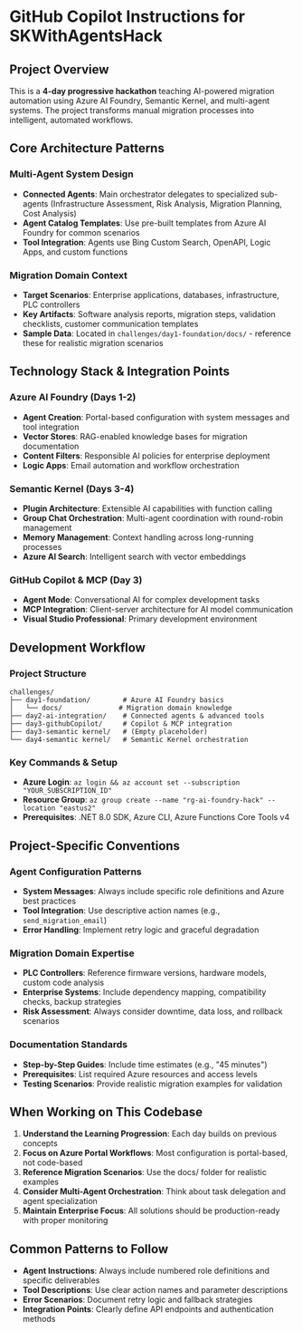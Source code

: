 # GitHub Copilot Instructions for SKWithAgentsHack

## Project Overview
This is a **4-day progressive hackathon** teaching AI-powered migration automation using Azure AI Foundry, Semantic Kernel, and multi-agent systems. The project transforms manual migration processes into intelligent, automated workflows.

## Core Architecture Patterns

### Multi-Agent System Design
- **Connected Agents**: Main orchestrator delegates to specialized sub-agents (Infrastructure Assessment, Risk Analysis, Migration Planning, Cost Analysis)
- **Agent Catalog Templates**: Use pre-built templates from Azure AI Foundry for common scenarios
- **Tool Integration**: Agents use Bing Custom Search, OpenAPI, Logic Apps, and custom functions

### Migration Domain Context
- **Target Scenarios**: Enterprise applications, databases, infrastructure, PLC controllers
- **Key Artifacts**: Software analysis reports, migration steps, validation checklists, customer communication templates
- **Sample Data**: Located in `challenges/day1-foundation/docs/` - reference these for realistic migration scenarios

## Technology Stack & Integration Points

### Azure AI Foundry (Days 1-2)
- **Agent Creation**: Portal-based configuration with system messages and tool integration
- **Vector Stores**: RAG-enabled knowledge bases for migration documentation
- **Content Filters**: Responsible AI policies for enterprise deployment
- **Logic Apps**: Email automation and workflow orchestration

### Semantic Kernel (Days 3-4)
- **Plugin Architecture**: Extensible AI capabilities with function calling
- **Group Chat Orchestration**: Multi-agent coordination with round-robin management
- **Memory Management**: Context handling across long-running processes
- **Azure AI Search**: Intelligent search with vector embeddings

### GitHub Copilot & MCP (Day 3)
- **Agent Mode**: Conversational AI for complex development tasks
- **MCP Integration**: Client-server architecture for AI model communication
- **Visual Studio Professional**: Primary development environment

## Development Workflow

### Project Structure
```
challenges/
├── day1-foundation/        # Azure AI Foundry basics
│   └── docs/              # Migration domain knowledge
├── day2-ai-integration/    # Connected agents & advanced tools
├── day3-githubCopilot/     # Copilot & MCP integration
├── day3-semantic kernel/   # (Empty placeholder)
└── day4-semantic kernel/   # Semantic Kernel orchestration
```

### Key Commands & Setup
- **Azure Login**: `az login && az account set --subscription "YOUR_SUBSCRIPTION_ID"`
- **Resource Group**: `az group create --name "rg-ai-foundry-hack" --location "eastus2"`
- **Prerequisites**: .NET 8.0 SDK, Azure CLI, Azure Functions Core Tools v4

## Project-Specific Conventions

### Agent Configuration Patterns
- **System Messages**: Always include specific role definitions and Azure best practices
- **Tool Integration**: Use descriptive action names (e.g., `send_migration_email`)
- **Error Handling**: Implement retry logic and graceful degradation

### Migration Domain Expertise
- **PLC Controllers**: Reference firmware versions, hardware models, custom code analysis
- **Enterprise Systems**: Include dependency mapping, compatibility checks, backup strategies
- **Risk Assessment**: Always consider downtime, data loss, and rollback scenarios

### Documentation Standards
- **Step-by-Step Guides**: Include time estimates (e.g., "45 minutes")
- **Prerequisites**: List required Azure resources and access levels
- **Testing Scenarios**: Provide realistic migration examples for validation

## When Working on This Codebase

1. **Understand the Learning Progression**: Each day builds on previous concepts
2. **Focus on Azure Portal Workflows**: Most configuration is portal-based, not code-based
3. **Reference Migration Scenarios**: Use the docs/ folder for realistic examples
4. **Consider Multi-Agent Orchestration**: Think about task delegation and agent specialization
5. **Maintain Enterprise Focus**: All solutions should be production-ready with proper monitoring

## Common Patterns to Follow

- **Agent Instructions**: Always include numbered role definitions and specific deliverables
- **Tool Descriptions**: Use clear action names and parameter descriptions
- **Error Scenarios**: Document retry logic and fallback strategies
- **Integration Points**: Clearly define API endpoints and authentication methods
